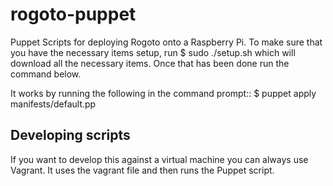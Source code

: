 # rogoto-puppet

Puppet Scripts for deploying Rogoto onto a Raspberry Pi.
To make sure that you have the necessary items setup, run
    $ sudo ./setup.sh
which will download all the necessary items. Once that has been done
run the command below.

It works by running the following in the command prompt::
    $ puppet apply manifests/default.pp

## Developing scripts

If you want to develop this against a virtual machine you can
always use Vagrant. It uses the vagrant file and then runs the
Puppet script.
